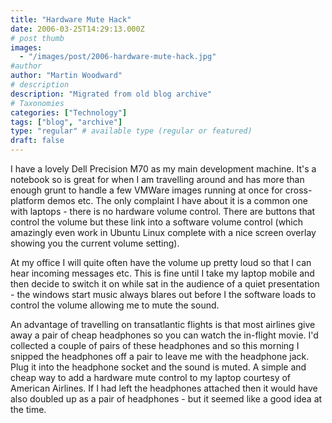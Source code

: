 ```yaml
---
title: "Hardware Mute Hack"
date: 2006-03-25T14:29:13.000Z
# post thumb
images:
  - "/images/post/2006-hardware-mute-hack.jpg"
#author
author: "Martin Woodward"
# description
description: "Migrated from old blog archive"
# Taxonomies
categories: ["Technology"]
tags: ["blog", "archive"]
type: "regular" # available type (regular or featured)
draft: false
---
```


I have a lovely Dell Precision M70 as my main development machine.  It's a notebook so is great for when I am travelling around and has more than enough grunt to handle a few VMWare images running at once for cross-platform demos etc.  The only complaint I have about it is a common one with laptops - there is no hardware volume control.  There are buttons that control the volume but these link into a software volume control (which amazingly even work in Ubuntu Linux complete with a nice screen overlay showing you the current volume setting).

At my office I will quite often have the volume up pretty loud so that I can hear incoming messages etc.  This is fine until I take my laptop mobile and then decide to switch it on while sat in the audience of a quiet presentation - the windows start music always blares out before I the software loads to control the volume allowing me to mute the sound.

An advantage of travelling on transatlantic flights is that most airlines give away a pair of cheap headphones so you can watch the in-flight movie.  I'd collected a couple of pairs of these headphones and so this morning I snipped the headphones off a pair to leave me with the headphone jack.  Plug it into the headphone socket and the sound is muted.  A simple and cheap way to add a hardware mute control to my laptop courtesy of American Airlines.  If I had left the headphones attached then it would have also doubled up as a pair of headphones - but it seemed like a good idea at the time.